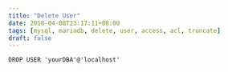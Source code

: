 ```yaml
---
title: "Delete User"
date: 2018-04-08T23:17:11+08:00
tags: [mysql, mariadb, delete, user, access, acl, truncate]
draft: false
---
```


```
DROP USER 'yourDBA'@'localhost'
```
